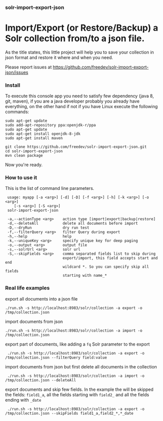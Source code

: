 ### solr-import-export-json

# Import/Export (or Restore/Backup) a Solr collection from/to a json file.

As the title states, this little project will help you to save your collection in json format and restore it where and when you need.

Please report issues at https://github.com/freedev/solr-import-export-json/issues

### Install

To execute this console app you need to satisfy few dependency (java 8, git, maven), if you are a java developer probably you already have everything, on the other hand if not if you have Linux execute the following commands:

    sudo apt-get update
    sudo add-apt-repository ppa:openjdk-r/ppa
    sudo apt-get update
    sudo apt-get install openjdk-8-jdk
    sudo apt-get install maven
  
    git clone https://github.com/freedev/solr-import-export-json.git
    cd solr-import-export-json
    mvn clean package

Now you're ready.

### How to use it

This is the list of command line parameters.


     usage: myapp [-a <arg>] [-d] [-D] [-f <arg>] [-h] [-k <arg>] [-o <arg>]
        [-s <arg>] [-S <arg>]
     solr-import-export-json

     -a,--actionType <arg>    action type [import|export|backup|restore]
     -d,--deleteAll           delete all documents before import
     -D,--dryRun              dry run test
     -f,--filterQuery <arg>   filter Query during export
     -h,--help                help
     -k,--uniqueKey <arg>     specify unique key for deep paging
     -o,--output <arg>        output file
     -s,--solrUrl <arg>       solr url
     -S,--skipFields <arg>    comma separated fields list to skip during
                              export/import, this field accepts start and end
                              wildcard *. So you can specify skip all fields
                              starting with name_*




### Real life examples

export all documents into a json file

    ./run.sh -s http://localhost:8983/solr/collection -a export -o /tmp/collection.json

import documents from json

    ./run.sh -s http://localhost:8983/solr/collection -a import -o /tmp/collection.json 

export part of documents, like adding a `fq`  Solr parameter to the export

     ./run.sh -s http://localhost:8983/solr/collection -a export -o /tmp/collection.json --filterQuery field:value

import documents from json but first delete all documents in the collection

     ./run.sh -s http://localhost:8983/solr/collection -a import -o /tmp/collection.json --deleteAll

export documents and skip few fields. In the example the will be skipped the fields: `field1_a`, all the fields starting with `field2_` and all the fields ending with `_date`

     ./run.sh -s http://localhost:8983/solr/collection -a export -o /tmp/collection.json --skipFields field1_a,field2_*,*_date
